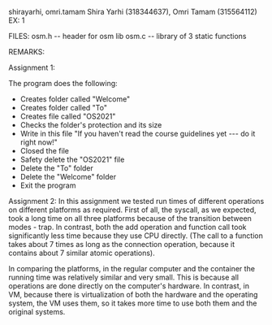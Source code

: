 shirayarhi, omri.tamam
Shira Yarhi (318344637), Omri Tamam (315564112)
EX: 1

FILES:
osm.h -- header for osm lib
osm.c -- library of 3 static functions

REMARKS:


Assignment 1:

The program does the following:
- Creates folder called "Welcome"
- Creates folder called "To"
- Creates file called "OS2021"
- Checks the folder's protection and its size
- Write in this file "If you haven't read the course guidelines yet --- do it right now!"
- Closed the file
- Safety delete the "OS2021" file
- Delete the "To" folder
- Delete the "Welcome" folder
- Exit the program

Assignment 2:
In this assignment we tested run times of different operations on different platforms as required.
First of all, the syscall, as we expected, took a long time on all three platforms because of the transition 
between modes - trap. 
In contrast, both the add operation and function call took significantly less time because they use CPU directly. 
(The call to a function takes about 7 times as long as the connection operation, because it contains about 7 similar 
atomic operations).


In comparing the platforms, in the regular computer and the container the running time was relatively similar and very 
small. This is because all operations are done directly on the computer's hardware. In contrast, in VM, because there is 
virtualization of both the hardware and the operating system, the VM uses them, so it takes more time to use both them 
and the original systems.
